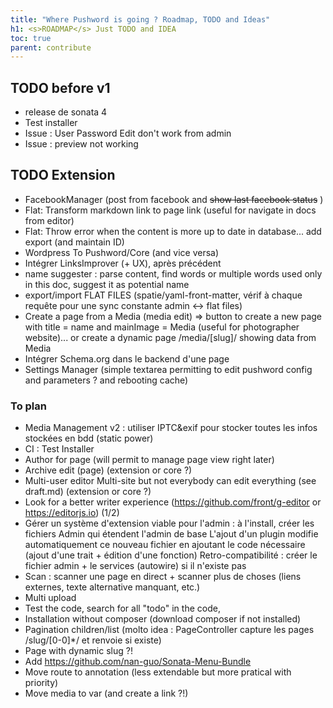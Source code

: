 ```yaml
---
title: "Where Pushword is going ? Roadmap, TODO and Ideas"
h1: <s>ROADMAP</s> Just TODO and IDEA
toc: true
parent: contribute
---
```


## TODO before v1

-   release de sonata 4
-   Test installer
-   Issue : User Password Edit don't work from admin
-   Issue : preview not working

## TODO Extension

-   FacebookManager (post from facebook and ~~show last facebook status~~ )
-   Flat: Transform markdown link to page link (useful for navigate in docs from editor)
-   Flat: Throw error when the content is more up to date in database... add export (and maintain ID)
-   Wordpress To Pushword/Core (and vice versa)
-   Intégrer LinksImprover (+ UX), après précédent
-   name suggester : parse content, find words or multiple words used only in this doc, suggest it as potential name
-   export/import FLAT FILES (spatie/yaml-front-matter, vérif à chaque requête pour une sync constante admin <-> flat files)
-   Create a page from a Media (media edit) => button to create a new page with title = name and mainImage = Media
    (useful for photographer website)... or create a dynamic page /media/[slug]/ showing data from Media
-   Intégrer Schema.org dans le backend d'une page
-   Settings Manager (simple textarea permitting to edit pushword config and parameters ? and rebooting cache)

### To plan

-   Media Management v2 : utiliser IPTC&exif pour stocker toutes les infos stockées en bdd (static power)
-   CI : Test Installer
-   Author for page (will permit to manage page view right later)
-   Archive edit (page) (extension or core ?)
-   Multi-user editor Multi-site but not everybody can edit everything (see draft.md) (extension or core ?)
-   Look for a better writer experience (https://github.com/front/g-editor or https://editorjs.io) (1/2)
-   Gérer un système d'extension viable pour l'admin : à l'install, créer les fichiers Admin qui étendent l'admin de base
    L'ajout d'un plugin modifie automatiquement ce nouveau fichier en ajoutant le code nécessaire (ajout d'une trait + édition d'une fonction)
    Retro-compatibilité : créer le fichier admin + le services (autowire) si il n'existe pas
-   Scan : scanner une page en direct + scanner plus de choses (liens externes, texte alternative manquant, etc.)
-   Multi upload
-   Test the code, search for all "todo" in the code,
-   Installation without composer (download composer if not installed)
-   Pagination children/list (molto idea : PageController capture les pages /slug/[0-0]\*/ et renvoie si existe)
-   Page with dynamic slug ?!
-   Add https://github.com/nan-guo/Sonata-Menu-Bundle
-   Move route to annotation (less extendable but more pratical with priority)
-   Move media to var (and create a link ?!)
